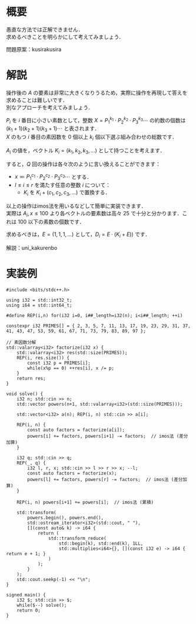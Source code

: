 # 概要
愚直な方法では正解できません．  
求めるべきことを明らかにして考えてみましょう．

問題原案：kusirakusira

# 解説
操作後の $A$ の要素は非常に大きくなりうるため，実際に操作を再現して答えを求めることは難しいです．  
別なアプローチを考えてみましょう．  

$P_i$ を $i$ 番目に小さい素数として，整数 $X = P_1^{k_1} \cdot P_2^{k_2} \cdot P_3^{k_3} \cdots$ の約数の個数は $(k_1 + 1) (k_2 + 1) (k_3 + 1) \cdots$ と表されます．  
$X$ のもつ $i$ 番目の素因数を $0$ 個以上 $k_i$ 個以下選ぶ組み合わせの総数です．

$A_i$ の値を，ベクトル $K_i = (k_1, k_2, k_3, \ldots)$ として持つことを考えます．  

すると，$Q$ 回の操作は各々次のように言い換えることができます：
- $x \eqqcolon P_1^{c_1} \cdot P_2^{c_2} \cdot P_3^{c_3} \cdots$ とする．
- $l \leq i \leq r$ を満たす任意の整数 $i$ について：
    - $K_i$ を $K_i + (c_1, c_2, c_3, \ldots)$ で置換する．

以上の操作はimos法を用いるなどして簡単に実装できます．  
実際は $A_i, x \leq 100$ より各ベクトルの要素数は高々 $25$ で十分と分かります．これは $100$ 以下の素数の個数です．  

求めるべきは，$E = (1, 1, 1, \ldots)$ として，$D_i = E \cdot (K_i + E))$ です．

解説：uni_kakurenbo

# 実装例
```cpp:C++
#include <bits/stdc++.h>

using i32 = std::int32_t;
using i64 = std::int64_t;

#define REP(i,n) for(i32 i=0, i##_length=i32(n); i<i##_length; ++i)

constexpr i32 PRIMES[] = { 2, 3, 5, 7, 11, 13, 17, 19, 23, 29, 31, 37, 41, 43, 47, 53, 59, 61, 67, 71, 73, 79, 83, 89, 97 };

// 素因数分解
std::valarray<i32> factorize(i32 x) {
    std::valarray<i32> res(std::size(PRIMES));
    REP(i, res.size()) {
        const i32 p = PRIMES[i];
        while(x%p == 0) ++res[i], x /= p;
    }
    return res;
}

void solve() {
    i32 n; std::cin >> n;
    std::vector powers(n+1, std::valarray<i32>(std::size(PRIMES)));

    std::vector<i32> a(n); REP(i, n) std::cin >> a[i];

    REP(i, n) {
        const auto factors = factorize(a[i]);
        powers[i] += factors, powers[i+1] -= factors;  // imos法 (差分加算)
    }

    i32 q; std::cin >> q;
    REP(_, q) {
        i32 l, r, x; std::cin >> l >> r >> x; --l;
        const auto factors = factorize(x);
        powers[l] += factors, powers[r] -= factors;  // imos法 (差分加算)
    }

    REP(i, n) powers[i+1] += powers[i];  // imos法 (累積)

    std::transform(
        powers.begin(), powers.end(),
        std::ostream_iterator<i32>(std::cout, " "),
        [](const auto& k) -> i64 {
            return (
                std::transform_reduce(
                    std::begin(k), std::end(k), 1LL,
                    std::multiplies<i64>{}, [](const i32 e) -> i64 { return e + 1; }
                )
            );
        }
    );
    std::cout.seekp(-1) << "\n";
}

signed main() {
    i32 $; std::cin >> $;
    while($--) solve();
    return 0;
}

```
